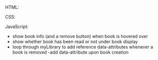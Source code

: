 HTML:

CSS:

JavaScript:

- show book info (and a remove button) when book is hovered over
- show whether book has been read or not under book display
- loop through myLibrary to add reference data-attributes whenever a book is removed
  -add data-attribute upon book creation
